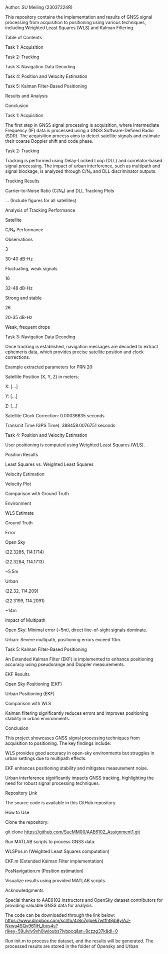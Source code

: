 Author: SU Meiling (23037224R)

This repository contains the implementation and results of GNSS signal processing from acquisition to positioning using various techniques, including Weighted Least Squares (WLS) and Kalman Filtering.

Table of Contents

Task 1: Acquisition

Task 2: Tracking

Task 3: Navigation Data Decoding

Task 4: Position and Velocity Estimation

Task 5: Kalman Filter-Based Positioning

Results and Analysis

Conclusion

Task 1: Acquisition

The first step in GNSS signal processing is acquisition, where Intermediate Frequency (IF) data is processed using a GNSS Software-Defined Radio (SDR). The acquisition process aims to detect satellite signals and estimate their coarse Doppler shift and code phase.

Task 2: Tracking

Tracking is performed using Delay-Locked Loop (DLL) and correlator-based signal processing. The impact of urban interference, such as multipath and signal blockage, is analyzed through C/N₀ and DLL discriminator outputs.

Tracking Results

Carrier-to-Noise Ratio (C/N₀) and DLL Tracking Plots

 

 

... (Include figures for all satellites)

Analysis of Tracking Performance

Satellite

C/N₀ Performance

Observations

3

30-40 dB-Hz

Fluctuating, weak signals

16

32-48 dB-Hz

Strong and stable

26

20-35 dB-Hz

Weak, frequent drops

Task 3: Navigation Data Decoding

Once tracking is established, navigation messages are decoded to extract ephemeris data, which provides precise satellite position and clock corrections.

Example extracted parameters for PRN 20:

Satellite Position (X, Y, Z) in meters:

X: [...]

Y: [...]

Z: [...]

Satellite Clock Correction: 0.00036635 seconds

Transmit Time (GPS Time): 388458.0076751 seconds

Task 4: Position and Velocity Estimation

User positioning is computed using Weighted Least Squares (WLS).

Position Results

Least Squares vs. Weighted Least Squares

 

Velocity Estimation

Velocity Plot



Comparison with Ground Truth

Environment

WLS Estimate

Ground Truth

Error

Open Sky

(22.3285, 114.1714)

(22.3284, 114.1713)

~5.5m

Urban

(22.32, 114.209)

(22.3199, 114.2091)

~14m

Impact of Multipath

Open Sky: Minimal error (~5m), direct line-of-sight signals dominate.

Urban: Severe multipath, positioning errors exceed 10m.

Task 5: Kalman Filter-Based Positioning

An Extended Kalman Filter (EKF) is implemented to enhance positioning accuracy using pseudorange and Doppler measurements.

EKF Results

Open Sky Positioning (EKF)



Urban Positioning (EKF)



Comparison with WLS

Kalman filtering significantly reduces errors and improves positioning stability in urban environments.

Conclusion

This project showcases GNSS signal processing techniques from acquisition to positioning. The key findings include:

WLS provides good accuracy in open-sky environments but struggles in urban settings due to multipath effects.

EKF enhances positioning stability and mitigates measurement noise.

Urban interference significantly impacts GNSS tracking, highlighting the need for robust signal processing techniques.

Repository Link

The source code is available in this GitHub repository.

How to Use

Clone the repository:

git clone https://github.com/SueMM00/AAE6102_Assignment1.git

Run MATLAB scripts to process GNSS data:

WLSPos.m (Weighted Least Squares computation)

EKF.m (Extended Kalman Filter implementation)

PosNavigation.m (Position estimation)

Visualize results using provided MATLAB scripts.

Acknowledgments

Special thanks to AAE6102 instructors and OpenSky dataset contributors for providing valuable GNSS data for analysis.



The code can be downloaded through the link below:
https://www.dropbox.com/scl/fo/4r8n7glpek7wtfht8jb8y/AJ-Nxwa4SQv961lH_lbxs4s?rlkey=59ulvlv9vh0jwloubs7lvbpcq&st=8czzg37k&dl=0

Run init.m to process the dataset, and the results will be generated.
The processed results are stored in the folder of Opensky and Urban
